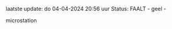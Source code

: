 laatste update: 
do 04-04-2024 20:56   uur 
Status: FAALT - geel - 
<div class="service Y">microstation</div>